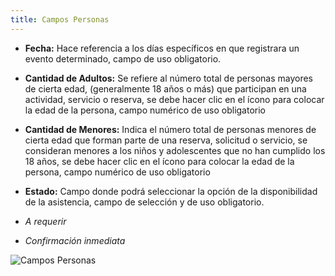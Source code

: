 ```yaml
---
title: Campos Personas
---
```



- **Fecha:** Hace referencia a los días específicos en que registrara un evento determinado, campo de uso obligatorio.
- **Cantidad de Adultos:** Se refiere al número total de personas mayores de cierta edad, (generalmente 18 años o más) que participan en una actividad, servicio o reserva, se debe hacer clic en el ícono para colocar la edad de la persona, campo numérico de uso obligatorio
  
- **Cantidad de Menores:** Indica el número total de personas menores de cierta edad que forman parte de una reserva, solicitud o servicio, se consideran menores a los niños y adolescentes que no han cumplido los 18 años, se debe hacer clic en el ícono para colocar la edad de la persona, campo numérico de uso obligatorio
  
- **Estado:** Campo donde podrá seleccionar la opción de la disponibilidad de la asistencia, campo de selección y de uso obligatorio.  
- *A requerir*  
- *Confirmación inmediata*  

![Campos Personas](/img/reservas-online/eventuales/campos-personas.png)
